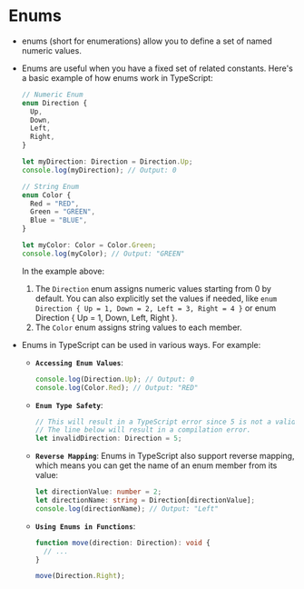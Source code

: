 # Enums

- enums (short for enumerations) allow you to define a set of named numeric values.

- Enums are useful when you have a fixed set of related constants. Here's a basic example of how enums work in TypeScript:

  ```typescript
  // Numeric Enum
  enum Direction {
    Up,
    Down,
    Left,
    Right,
  }

  let myDirection: Direction = Direction.Up;
  console.log(myDirection); // Output: 0

  // String Enum
  enum Color {
    Red = "RED",
    Green = "GREEN",
    Blue = "BLUE",
  }

  let myColor: Color = Color.Green;
  console.log(myColor); // Output: "GREEN"
  ```

  In the example above:

  1. The `Direction` enum assigns numeric values starting from 0 by default. You can also explicitly set the values if needed, like `enum Direction { Up = 1, Down = 2, Left = 3, Right = 4 }` or enum Direction { Up = 1, Down, Left, Right }.
  2. The `Color` enum assigns string values to each member.

- Enums in TypeScript can be used in various ways. For example:

  - **`Accessing Enum Values`**:

    ```typescript
    console.log(Direction.Up); // Output: 0
    console.log(Color.Red); // Output: "RED"
    ```

  - **`Enum Type Safety`**:

    ```typescript
    // This will result in a TypeScript error since 5 is not a valid value of the Direction enum.
    // The line below will result in a compilation error.
    let invalidDirection: Direction = 5;
    ```

  - **`Reverse Mapping`**: Enums in TypeScript also support reverse mapping, which means you can get the name of an enum member from its value:

    ```typescript
    let directionValue: number = 2;
    let directionName: string = Direction[directionValue];
    console.log(directionName); // Output: "Left"
    ```

  - **`Using Enums in Functions`**:

    ```typescript
    function move(direction: Direction): void {
      // ...
    }

    move(Direction.Right);
    ```
